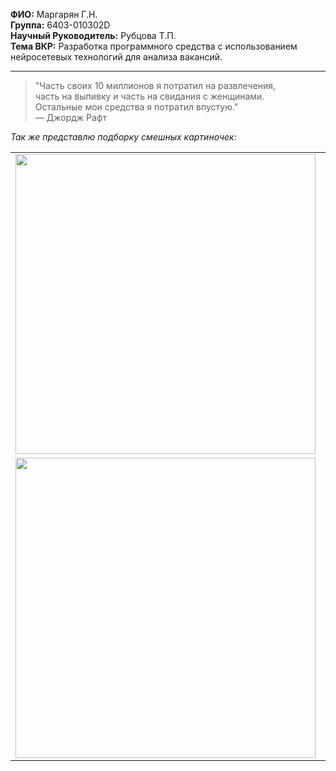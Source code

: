 **ФИО:** Маргарян Г.Н.  
**Группа:** 6403-010302D  
**Научный Руководитель:** Рубцова Т.П.  
**Тема ВКР:** Разработка программного средства с использованием нейросетевых технологий для анализа вакансий.

---

> "Часть своих 10 миллионов я потратил на развлечения,  
> часть на выпивку и часть на свидания с женщинами.  
> Остальные мои средства я потратил впустую."  
> — Джордж Рафт

*Так же представлю подборку смешных картиночек:*
<table>
  <tr>
    <td><img src="https://github.com/user-attachments/assets/18e3c6f1-2e88-44f6-bd0e-f479e76902ec" width="480"></td>
    <td><img src="https://github.com/user-attachments/assets/c6c8ab38-16eb-458c-8c7c-903be19f516d" width="480"></td>
  </tr>
  <tr>
    <td><img src="https://github.com/user-attachments/assets/b6b8bc0b-72e6-47ba-935f-d37973ba563c" width="480"></td>
    <td><img src="https://github.com/user-attachments/assets/339839fe-6924-4085-a993-2a7e8520349c" width="480"></td>
  </tr>
</table>
